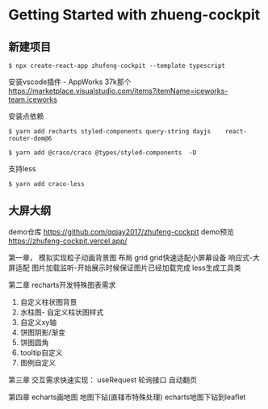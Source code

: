 # Getting Started with zhueng-cockpit

## 新建项目

```
$ npx create-react-app zhufeng-cockpit --template typescript  
```

安装vscode插件 - AppWorks  37k那个
https://marketplace.visualstudio.com/items?itemName=iceworks-team.iceworks


安装点依赖

```
$ yarn add recharts styled-components query-string dayjs    react-router-dom@6
```

```
$ yarn add @craco/craco @types/styled-components  -D
```

支持less

```
$ yarn add craco-less
```









## 大屏大纲

demo仓库 https://github.com/qqjay2017/zhufeng-cockpit
demo预览 https://zhufeng-cockpit.vercel.app/


第一章，
模拟实现粒子动画背景图
布局  grid
grid快速适配小屏幕设备
响应式-大屏适配
图片加载监听-开始展示时候保证图片已经加载完成
less生成工具类

第二章
recharts开发特殊图表需求
1. 自定义柱状图背景
2. 水柱图- 自定义柱状图样式
3. 自定义xy轴
4. 饼图阴影/渐变
5. 饼图圆角
6. tooltip自定义
7. 图例自定义

第三章
交互需求快速实现：
useRequest 轮询接口
自动翻页

第四章
echarts画地图
地图下钻(直辖市特殊处理)
echarts地图下钻到leaflet